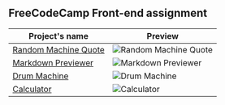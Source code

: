 ## FreeCodeCamp Front-end assignment


| Project's name  | Preview |
| ------------- | ------------- |
| [Random Machine Quote](https://codepen.io/tokyomachine/pen/GRwBoLQ) |![Random Machine Quote](https://github.com/tokyohmachine/final-frontEnd-projects/blob/main/Random%20Quote%20Machine/Screenshot-Random%20Quote%20Machine.png)  |
| [Markdown Previewer](https://codepen.io/tokyomachine/pen/RwqmJZe) | ![Markdown Previewer](https://github.com/tokyohmachine/final-frontEnd-projects/blob/main/Markdown%20Previewer/Screenshot-React%20App.png)  |
| [Drum Machine](https://codepen.io/tokyomachine/pen/yLGBObr) | ![Drum Machine](https://github.com/tokyohmachine/final-frontEnd-projects/blob/main/Drum%20Machine/Screenshot%20Drum%20Machine.png)  |
| [Calculator](https://codepen.io/tokyomachine/pen/wvRPEve) | ![Calculator](https://github.com/tokyohmachine/final-frontEnd-projects/blob/main/Calculator/calculator%20screenshot.jpg)  |


